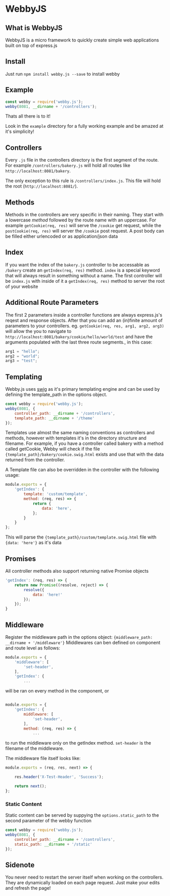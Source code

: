 # WebbyJS

## What is WebbyJS
WebbyJS is a micro framework to quickly create simple web applications built on top of express.js

## Install
Just run `npm install webby.js --save` to install webby

## Example
```js
const webby = require('webby.js');
webby(8081, __dirname + '/controllers');
```
Thats all there is to it!

Look in the `example` directory for a fully working example and be amazed at it's simplicity!

## Controllers
Every `.js` file in the controllers directory is the first segment of the route.
For example `/controllers/bakery.js` will hold all routes like `http://localhost:8081/bakery`.

The only exception to this rule is `/controllers/index.js`.
This file will hold the root (`http://localhost:8081/`).

## Methods
Methods in the controllers are very specific in their naming.
They start with a lowercase _method_ followed by the route name with an uppercase.
For example `getCookie(req, res)` will serve the `/cookie` get request,
while the `postCookie(req, res)` will server the `/cookie` post request.
A post body can be filled either urlencoded or as application/json data

## Index
If you want the index of the `bakery.js` controller to be accessable as `/bakery` create an `getIndex(req, res)` method.
`index` is a special keyword that will always result in something without a name. The first controller will be `index.js`
with inside of it a `getIndex(req, res)` method to server the root of your website

## Additional Route Parameters
The first 2 parameters inside a controller functions are always express.js's reqest and response objects.
After that you can add an (in)finite amount of parameters to your controllers. eg. `getCookie(req, res, arg1, arg2, arg3)`
will allow the you to navigate to `http://localhost:8081/bakery/cookie/hello/world/test` and have the arguments populated
with the last three route segments., in this case:
```js
arg1 = "hello";
arg2 = "world";
arg3 = "test";
```

## Templating
Webby.js uses [swig](https://github.com/node-swig/swig-templates) as it's primary templating engine and can be used by defining the template_path in the options object.
```js
const webby = require('webby.js');
webby(8081, {
    controller_path: __dirname + '/controllers',
    template_path: __dirname + '/theme'
});
```
Templates use almost the same naming conventions as controllers and methods,
however with templates it's in the directory structure and filename.
For example, if you have a controller called bakery with a method called getCookie,
Webby will check if the file `{template_path}/bakery/cookie.swig.html` exists
and use that with the data returned from the controller.

A Template file can also be overridden in the controller with the following usage:
```js
module.exports = {
    'getIndex': {
        template: 'custom/template',
        method: (req, res) => {
            return {
                data: 'here',
            };
        }
    }
};
```
This will parse the `{template_path}/custom/template.swig.html` file with `{data: 'here'}` as it's data

## Promises
All controller methods also support returning native Promise objects
```js
'getIndex': (req, res) => {
    return new Promise((resolve, reject) => {
        resolve({
            data: 'here!'
        });
    });
}
```

## Middleware
Register the middleware path in the options object: `{middleware_path: __dirname + '/middleware'}`
Middlewares can ben defined on component and route level as follows:
```js
module.exports = {
    'middleware': [
        'set-header',
    ],
    'getIndex': {
        ...
```
will be ran on every method in the component, or
```js

module.exports = {
    'getIndex': {
        middleware: [
            'set-header',
        ],
        method: (req, res) => {
            ...
```

to run the middleware only on the getIndex method. `set-header` is the filename of the middleware.

The middleware file itself looks like:
```js
module.exports = (req, res, next) => {

    res.header('X-Test-Header', 'Success');

    return next();
};
```

### Static Content
Static content can be served by suppying the `options.static_path` to the second parameter of the webby function
```js
const webby = require('webby.js');
webby(8081, {
    controller_path: __dirname + '/controllers',
    static_path: __dirname + '/static'
});
```

## Sidenote
You never need to restart the server itself when working on the controllers.
They are dynamically loaded on each page request.
Just make your edits and refresh the page!
